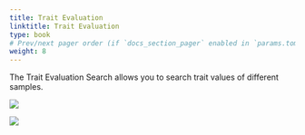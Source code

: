 ```yaml
---
title: Trait Evaluation
linktitle: Trait Evaluation 
type: book
# Prev/next pager order (if `docs_section_pager` enabled in `params.toml`)
weight: 8
---
```


The Trait Evaluation Search allows you to search trait values of
different samples.

![](search-traits.png)

![](search-traits-2.png)
